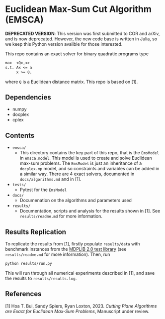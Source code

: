 # Euclidean Max-Sum Cut Algorithm (EMSCA)

**DEPRECATED VERSION**: This version was first submitted to COR and arXiv, and is now deprecated.
However, the new code base is written in Julia, so we keep this Python version avalible for those interested.

This repo contains an exact solver for binary quadratic programs type

```txt
max  <Qx,x>
s.t. Ax <= a
     x >= 0.
```

where `Q` is a Euclidean distance matrix.
This repo is based on [1].

## Dependencies

- numpy
- docplex
- cplex

## Contents

- `emsca/`
  - This directory contains the key part of this repo, that is the `EmsModel` in `emsca.model`.
    This model is used to create and solve Euclidean max-sum problems.
    The `EmsModel` is just an inheritance of a `docplex.mp` model, and so constraints and variables can be added in a similar way.
    There are 4 exact solvers, documented in `docs/algorithms.md` and in [1].
- `tests/`
  - Pytest for the `EmsModel`
- `docs/`
  - Documenation on the algorithms and parameters used
- `results/`
  - Documentation, scripts and analysis for the results shown in [1].
    See `results/readme.md` for more information.

## Results Replication

To replicate the results from [1], firstly populate `results/data` with benchmark instances from the [MDPLIB 2.0 test library](https://www.uv.es/rmarti/paper/mdp.html) (see `results/readme.md` for more information).
Then, run

```bash
python results/run.py
```

This will run through all numerical experiments described in [1], and save the results to `results/results.log`.

## References

[1] Hoa T. Bui, Sandy Spiers, Ryan Loxton, 2023. *Cutting Plane Algorithms are Exact for Euclidean Max-Sum Problems*, Manuscript under review.
